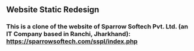 ## Website Static Redesign

### This is a clone of the website of Sparrow Softech Pvt. Ltd. (an IT Company based in Ranchi,  Jharkhand): https://sparrowsoftech.com/sspl/index.php
